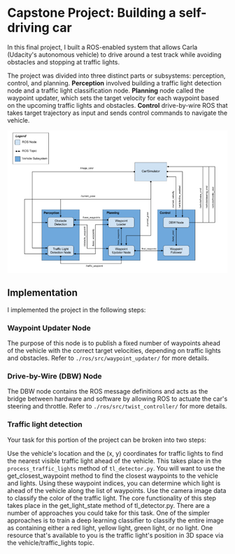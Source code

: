 # Capstone Project: Building a self-driving car
In this final project, I built a ROS-enabled system that allows Carla (Udacity's autonomous vehicle) to drive around a test track while avoiding obstacles and stopping at traffic lights. 

The project was divided into three distinct parts or subsystems: perception, control, and planning. **Perception** involved building a traffic light detection node and a traffic light classification node. **Planning** node called the waypoint updater, which sets the target velocity for each waypoint based on the upcoming traffic lights and obstacles. **Control** drive-by-wire ROS that takes target trajectory as input and sends control commands to navigate the vehicle.

![image1](./capstone_overview.png)


## Implementation
I implemented the project in the following steps:
### Waypoint Updater Node
The purpose of this node is to publish a fixed number of waypoints ahead of the vehicle with the correct target velocities, depending on traffic lights and obstacles. Refer to `./ros/src/waypoint_updater/` for more details.

### Drive-by-Wire (DBW) Node
The DBW node contains the ROS message definitions and acts as the bridge between hardware and software by allowing ROS to actuate the car's steering and throttle. Refer to `./ros/src/twist_controller/` for more details.

### Traffic light detection
Your task for this portion of the project can be broken into two steps:

Use the vehicle's location and the (x, y) coordinates for traffic lights to find the nearest visible traffic light ahead of the vehicle. This takes place in the `process_traffic_lights` method of `tl_detector.py`. You will want to use the get_closest_waypoint method to find the closest waypoints to the vehicle and lights. Using these waypoint indices, you can determine which light is ahead of the vehicle along the list of waypoints.
Use the camera image data to classify the color of the traffic light. The core functionality of this step takes place in the get_light_state method of tl_detector.py. There are a number of approaches you could take for this task. One of the simpler approaches is to train a deep learning classifier to classify the entire image as containing either a red light, yellow light, green light, or no light. One resource that's available to you is the traffic light's position in 3D space via the vehicle/traffic_lights topic.
